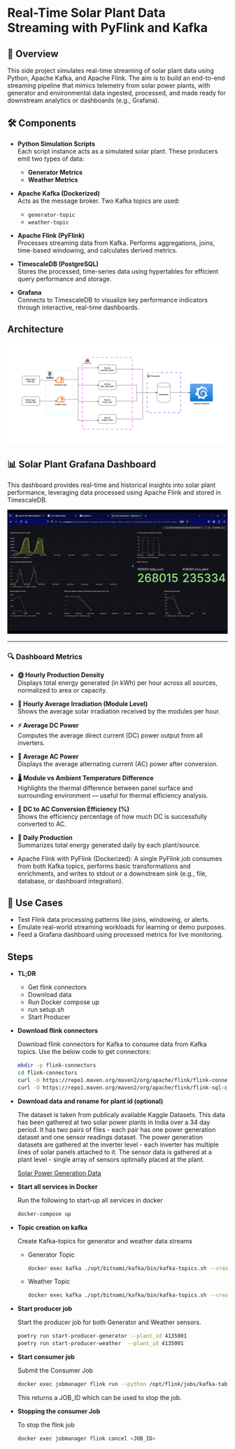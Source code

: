 # Real-Time Solar Plant Data Streaming with PyFlink and Kafka
## 📘 Overview

This side project simulates real-time streaming of solar plant data using Python, Apache Kafka, and Apache Flink. The aim is to build an end-to-end streaming pipeline that mimics telemetry from solar power plants, with generator and environmental data ingested, processed, and made ready for downstream analytics or dashboards (e.g., Grafana).

## 🛠️ Components
- **Python Simulation Scripts**  
  Each script instance acts as a simulated solar plant. These producers emit two types of data:
  - **Generator Metrics**
  - **Weather Metrics**

- **Apache Kafka (Dockerized)**  
  Acts as the message broker. Two Kafka topics are used:
  - `generator-topic`
  - `weather-topic`

- **Apache Flink (PyFlink)**  
  Processes streaming data from Kafka. Performs aggregations, joins, time-based windowing, and calculates derived metrics.

- **TimescaleDB (PostgreSQL)**  
  Stores the processed, time-series data using hypertables for efficient query performance and storage.

- **Grafana**  
  Connects to TimescaleDB to visualize key performance indicators through interactive, real-time dashboards.

## Architecture
![Image](imgs/architecture.jpg)

## 📊 Solar Plant Grafana Dashboard

This dashboard provides real-time and historical insights into solar plant performance, leveraging data processed using Apache Flink and stored in TimescaleDB.

![Dashboard](imgs/dashboard.gif)

---

### 🔍 Dashboard Metrics

- **🌞 Hourly Production Density**  
  Displays total energy generated (in kWh) per hour across all sources, normalized to area or capacity.

- **🔆 Hourly Average Irradiation (Module Level)**  
  Shows the average solar irradiation received by the modules per hour.

- **⚡ Average DC Power**  
  Computes the average direct current (DC) power output from all inverters.

- **🔌 Average AC Power**  
  Displays the average alternating current (AC) power after conversion.

- **🌡️ Module vs Ambient Temperature Difference**  
  Highlights the thermal difference between panel surface and surrounding environment — useful for thermal efficiency analysis.

- **🔁 DC to AC Conversion Efficiency (%)**  
  Shows the efficiency percentage of how much DC is successfully converted to AC.

- **📅 Daily Production**  
  Summarizes total energy generated daily by each plant/source.

- Apache Flink with PyFlink (Dockerized): A single PyFlink job consumes from both Kafka topics, performs basic transformations and enrichments, and writes to stdout or a downstream sink (e.g., file, database, or dashboard integration).

## 🧪 Use Cases
- Test Flink data processing patterns like joins, windowing, or alerts.
- Emulate real-world streaming workloads for learning or demo purposes.
- Feed a Grafana dashboard using processed metrics for live monitoring.

## Steps
- **TL;DR**
    - Get flink connectors
    - Download data
    - Run Docker compose up
    - run setup.sh
    - Start Producer

- **Download flink connectors**

    Download flink connectors for Kafka to consume data from Kafka topics. Use the below code to get connectors:
    ```bash
    mkdir -p flink-connectors
    cd flink-connectors
    curl -O https://repo1.maven.org/maven2/org/apache/flink/flink-connector-kafka/3.0.0-1.17/flink-connector-kafka-3.0.0-1.17.jar
    curl -O https://repo1.maven.org/maven2/org/apache/flink/flink-sql-connector-kafka/1.17.2/flink-sql-connector-kafka-1.17.2.jar
    ```
- **Download data and rename for plant id (optional)**

    The dataset is taken from publicaly available Kaggle Datasets. This data has been gathered at two solar power plants in India over a 34 day period. It has two pairs of files - each pair has one power generation dataset and one sensor readings dataset. The power generation datasets are gathered at the inverter level - each inverter has multiple lines of solar panels attached to it. The sensor data is gathered at a plant level - single array of sensors optimally placed at the plant.
    
    [Solar Power Generation Data](https://www.kaggle.com/datasets/anikannal/solar-power-generation-data)

- **Start all services in Docker**

    Run the following to start-up all services in docker
    ```bash
    docker-compose up
    ```

- **Topic creation on kafka**

    Create Kafka-topics for generator and weather data streams
    - Generator Topic

        ```bash
        docker exec kafka ./opt/bitnami/kafka/bin/kafka-topics.sh --create --topic generator-topic --bootstrap-server localhost:9092
        ```

    - Weather Topic

        ```bash
        docker exec kafka ./opt/bitnami/kafka/bin/kafka-topics.sh --create --topic weather-topic --bootstrap-server localhost:9092
        ```

- **Start producer job**

    Start the producer job for both Generator and Weather sensors.
    ```bash
    poetry run start-producer-generator --plant_id 4135001
    poetry run start-producer-weather  --plant_id 4135001
    ```

- **Start consumer job**

    Submit the Consumer Job
    ```bash
    docker exec jobmanager flink run --python /opt/flink/jobs/kafka-table-reader.py
    ```
    This returns a JOB_ID which can be used to stop the job.

- **Stopping the consumer Job**

    To stop the flink job
    ```bash
    docker exec jobmanager flink cancel <JOB_ID>
    ```